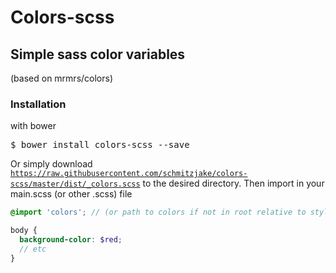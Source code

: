 Colors-scss
===========

## Simple sass color variables
(based on mrmrs/colors)

### Installation
with bower
<pre>$ bower install colors-scss --save</pre>
Or simply download <code>https://raw.githubusercontent.com/schmitzjake/colors-scss/master/dist/_colors.scss</code>
to the desired directory.
Then import in your main.scss (or other .scss) file
```scss
@import 'colors'; // (or path to colors if not in root relative to stylesheet)

body {
  background-color: $red;
  // etc
}
```
